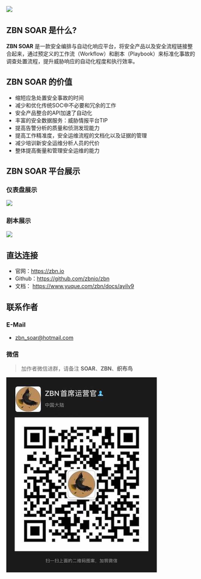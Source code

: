 ![](./images/1.png)

## ZBN SOAR 是什么?

**ZBN SOAR** 是一款安全编排与自动化响应平台，将安全产品以及安全流程链接整合起来，通过预定义的工作流（Workflow）和剧本（Playbook）来标准化事故的调查处置流程，提升威胁响应的自动化程度和执行效率。

## ZBN SOAR 的价值

* 缩短应急处置安全事故的时间
* 减少和优化传统SOC中不必要和冗余的工作
* 安全产品整合的API加速了自动化
* 丰富的安全数据服务：威胁情报平台TIP
* 提高告警分析的质量和侦测发现能力
* 提高工作精准度，安全运维流程的文档化以及证据的管理
* 减少培训新安全运维分析人员的代价
* 整体提高衡量和管理安全运维的能力

## ZBN SOAR 平台展示

### 仪表盘展示

![](./images/2.png)

### 剧本展示

![](./images/3.png)

## 直达连接

- 官网：https://zbn.io
- Github：https://github.com/zbnio/zbn
- 文档： https://www.yuque.com/zbn/docs/ayilv9

## 联系作者

### E-Mail

- zbn_soar@hotmail.com

### 微信

> 加作者微信进群，请备注 **SOAR**、**ZBN**、**织布鸟**  

![](./images/4.jpg)



